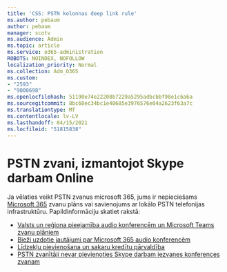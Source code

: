 ```yaml
---
title: 'CSS: PSTN kolonnas deep link rule'
ms.author: pebaum
author: pebaum
manager: scotv
ms.audience: Admin
ms.topic: article
ms.service: o365-administration
ROBOTS: NOINDEX, NOFOLLOW
localization_priority: Normal
ms.collection: Adm_O365
ms.custom:
- "2593"
- "9000698"
ms.openlocfilehash: 51190e74e22208b7229a5295adbcbbf98e1c6a6a
ms.sourcegitcommit: 8bc60ec34bc1e40685e3976576e04a2623f63a7c
ms.translationtype: MT
ms.contentlocale: lv-LV
ms.lasthandoff: 04/15/2021
ms.locfileid: "51815838"
---
```

# <a name="pstn-calling-with-skype-for-business-online"></a>PSTN zvani, izmantojot Skype darbam Online

Ja vēlaties veikt PSTN zvanus microsoft 365, jums ir nepieciešams [Microsoft 365](https://docs.microsoft.com/microsoftteams/what-is-phone-system-in-office-365#more-about-calling-plans) zvanu plāns vai savienojums ar lokālo PSTN telefonijas infrastruktūru. Papildinformāciju skatiet rakstā:

- [Valsts un reģiona pieejamība audio konferencēm un Microsoft Teams zvanu plāniem](https://docs.microsoft.com/microsoftteams/country-and-region-availability-for-audio-conferencing-and-calling-plans/country-and-region-availability-for-audio-conferencing-and-calling-plans)
- [Bieži uzdotie jautājumi par Microsoft 365 audio konferencēm](https://docs.microsoft.com/microsoftteams/audio-conferencing-common-questions)
- [Līdzekļu pievienošana un sakaru kredītu pārvaldība](https://docs.microsoft.com/microsoftteams/add-funds-and-manage-communications-credits)
- [PSTN zvanītāji nevar pievienoties Skype darbam iezvanes konferences zvanam](https://docs.microsoft.com/SkypeForBusiness/troubleshoot/online-conferencing/pstn-callers-cant-join-dial-in-call)
